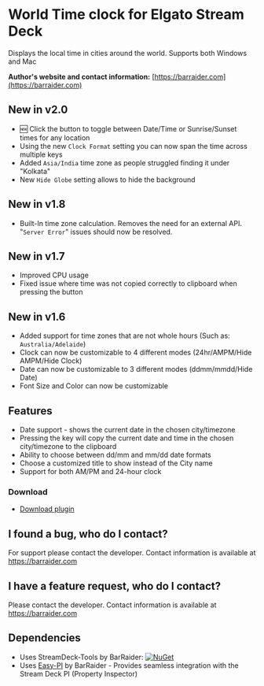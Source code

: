 # World Time clock for Elgato Stream Deck

Displays the local time in cities around the world.
Supports both Windows and Mac

**Author's website and contact information:** [https://barraider.com](https://barraider.com)

## New in v2.0
- :new: Click the button to toggle between Date/Time or Sunrise/Sunset times for any location
- Using the new `Clock Format` setting you can now span the time across multiple keys
- Added `Asia/India` time zone as people struggled finding it under "Kolkata"
- New `Hide Globe` setting allows to hide the background

## New in v1.8
- Built-In time zone calculation. Removes the need for an external API. "`Server Error`" issues should now be resolved.

## New in v1.7
- Improved CPU usage
- Fixed issue where time was not copied correctly to clipboard when pressing the button

## New in v1.6
- Added support for time zones that are not whole hours (Such as: `Australia/Adelaide`)
- Clock can now be customizable to 4 different modes (24hr/AMPM/Hide AMPM/Hide Clock)
- Date can now be customizable to 3 different modes (ddmm/mmdd/Hide Date)
- Font Size and Color can now be customizable

## Features
- Date support - shows the current date in the chosen city/timezone
- Pressing the key will copy the current date and time in the chosen city/timezone to the clipboard
- Ability to choose between dd/mm and mm/dd date formats
- Choose a customized title to show instead of the City name
- Support for both AM/PM and 24-hour clock

### Download

* [Download plugin](https://github.com/BarRaider/streamdeck-worldtime/releases)

## I found a bug, who do I contact?
For support please contact the developer. Contact information is available at https://barraider.com

## I have a feature request, who do I contact?
Please contact the developer. Contact information is available at https://barraider.com

## Dependencies
* Uses StreamDeck-Tools by BarRaider: [![NuGet](https://img.shields.io/nuget/v/streamdeck-tools.svg?style=flat)](https://www.nuget.org/packages/streamdeck-tools)
* Uses [Easy-PI](https://github.com/BarRaider/streamdeck-easypi) by BarRaider - Provides seamless integration with the Stream Deck PI (Property Inspector) 